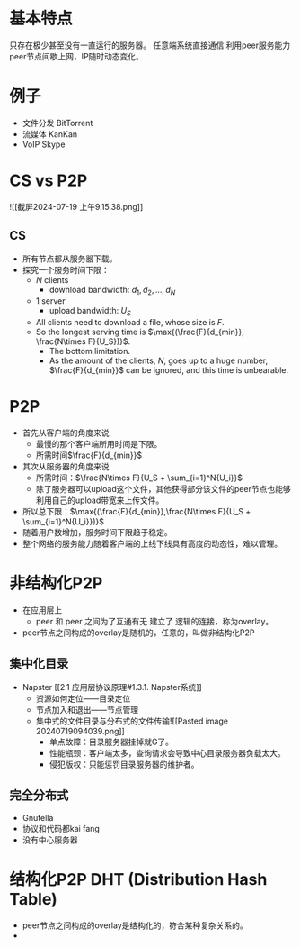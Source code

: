 # 基本特点
只存在极少甚至没有一直运行的服务器。
任意端系统直接通信
利用peer服务能力
peer节点间歇上网，IP随时动态变化。
# 例子
- 文件分发 BitTorrent
- 流媒体 KanKan
- VoIP Skype
# CS vs P2P
![[截屏2024-07-19 上午9.15.38.png]]
## CS
- 所有节点都从服务器下载。
- 探究一个服务时间下限：
	- $N$ clients
		- download bandwidth: ${d_1, d_2, ..., d_N}$
	- $1$ server
		- upload bandwidth: $U_S$
	- All clients need to download a file, whose size is $F$.
	- So the longest serving time is $\max{(\frac{F}{d_{min}}, \frac{N\times F}{U_S})}$.
		- The bottom limitation.
		- As the amount of the clients, $N$, goes up to a huge number, $\frac{F}{d_{min}}$ can be ignored, and this time is unbearable.
# P2P
- 首先从客户端的角度来说
	- 最慢的那个客户端所用时间是下限。
	- 所需时间$\frac{F}{d_{min}}$
- 其次从服务器的角度来说
	- 所需时间：$\frac{N\times F}{U_S + \sum_{i=1}^N{U_i}}$
	- 除了服务器可以upload这个文件，其他获得部分该文件的peer节点也能够利用自己的upload带宽来上传文件。
- 所以总下限：$\max{(\frac{F}{d_{min}},\frac{N\times F}{U_S + \sum_{i=1}^N{U_i}})}$
- 随着用户数增加，服务时间下限趋于稳定。
- 整个网络的服务能力随着客户端的上线下线具有高度的动态性，难以管理。
# 非结构化P2P
- 在应用层上
	- peer 和 peer 之间为了互通有无 建立了 逻辑的连接，称为overlay。
- peer节点之间构成的overlay是随机的，任意的，叫做非结构化P2P
## 集中化目录 
- Napster [[2.1 应用层协议原理#1.3.1. Napster系统]]
	- 资源如何定位——目录定位
	- 节点加入和退出——节点管理
	- 集中式的文件目录与分布式的文件传输![[Pasted image 20240719094039.png]]
		- 单点故障：目录服务器挂掉就G了。
		- 性能瓶颈：客户端太多，查询请求会导致中心目录服务器负载太大。
		- 侵犯版权：只能惩罚目录服务器的维护者。
## 完全分布式
- Gnutella
- 协议和代码都kai fang
- 没有中心服务器
# 结构化P2P  DHT (Distribution Hash Table)
- peer节点之间构成的overlay是结构化的，符合某种复杂关系的。
- 